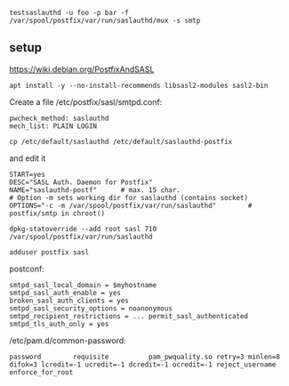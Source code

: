 
```
testsaslauthd -u foo -p bar -f /var/spool/postfix/var/run/saslauthd/mux -s smtp
```

## setup

https://wiki.debian.org/PostfixAndSASL

```
apt install -y --no-install-recommends libsasl2-modules sasl2-bin
```

Create a file /etc/postfix/sasl/smtpd.conf:
```
pwcheck_method: saslauthd
mech_list: PLAIN LOGIN
```

```
cp /etc/default/saslauthd /etc/default/saslauthd-postfix
```

and edit it
```
START=yes
DESC="SASL Auth. Daemon for Postfix"
NAME="saslauthd-postf"      # max. 15 char.
# Option -m sets working dir for saslauthd (contains socket)
OPTIONS="-c -m /var/spool/postfix/var/run/saslauthd"        # postfix/smtp in chroot()
```

```
dpkg-statoverride --add root sasl 710 /var/spool/postfix/var/run/saslauthd
```

```
adduser postfix sasl
```

postconf:

```
smtpd_sasl_local_domain = $myhostname
smtpd_sasl_auth_enable = yes
broken_sasl_auth_clients = yes
smtpd_sasl_security_options = noanonymous
smtpd_recipient_restrictions = ... permit_sasl_authenticated
smtpd_tls_auth_only = yes
```

/etc/pam.d/common-password:

```
password        requisite          pam_pwquality.so retry=3 minlen=8 difok=3 lcredit=-1 ucredit=-1 dcredit=-1 ocredit=-1 reject_username enforce_for_root
```


